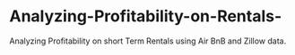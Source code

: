# Analyzing-Profitability-on-Rentals-
Analyzing Profitability on short Term Rentals using Air BnB and Zillow data.

